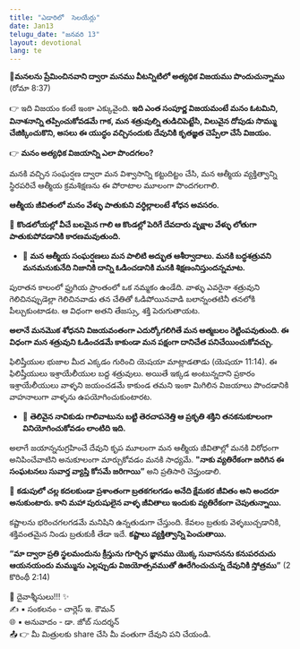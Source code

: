 ```yaml
---
title: "ఎడారిలో  సెలయేర్లు"
date: Jan13
telugu_date: "జనవరి 13"
layout: devotional
lang: te
---
```



**📖మనలను ప్రేమించినవాని ద్వారా మనము వీటన్నిటిలో అత్యధిక విజయము పొందుచున్నాము**
(రోమా 8:37)

👉 ఇది విజయం కంటే ఇంకా ఎక్కువైంది. 
**ఇది ఎంత సంపూర్ణ విజయమంటే మనం ఓటమిని, వినాశనాన్ని తప్పించుకోవడమే గాక, మన శత్రువుల్ని తుడిచిపెట్టేసి, విలువైన దోపుడు సొమ్ము చేజిక్కించుకొని, అసలు ఈ యుద్ధం వచ్చినందుకు దేవునికి కృతజ్ఞత చెప్పేలా చేసే విజయం.** 

👉 **మనం అత్యధిక విజయాన్ని ఎలా పొందగలం?**

 మనకి వచ్చిన సంఘర్షణ ద్వారా మన విశ్వాసాన్ని కట్టుదిట్టం చేసి, మన ఆత్మీయ వ్యక్తిత్వాన్ని స్థిరపరిచే ఆత్మీయ క్రమశిక్షణను ఈ పోరాటాల మూలంగా పొందగలగాలి. 

**ఆత్మీయ జీవితంలో మనం వేళ్ళు పాతుకుని వర్ధిల్లాలంటే శోధన అవసరం.** 

🔺 **కొండలోయల్లో వీచే బలమైన గాలి ఆ కొండల్లో పెరిగే దేవదారు వృక్షాల వేళ్ళు లోతుగా పాతుకుపోవడానికి కారణమవుతుంది.**

- 🔹 **మన ఆత్మీయ సంఘర్షణలు మన పాలిటి అద్భుత ఆశీర్వాదాలు. మనకి బద్ధశత్రువని మనమనుకునేది నిజానికి దాన్ని ఓడించడానికి మనకి శిక్షణంనిస్తుందన్నమాట.**

 పురాతన కాలంలో ఫ్రుగియ ప్రాంతంలో ఒక నమ్మకం ఉండేది. వాళ్ళు ఎవరైనా శత్రువుని గెలిచినప్పుడెల్లా గెలిచినవాడు తన చేతితో ఓడిపోయినవాడి బలాన్నంతటినీ తనలోకి పీల్చుకుంటాడట. ఆ విధంగా అతని తేజస్సు, శక్తి పెరుగుతాయట. 

**అలానే మనమొక శోధనని విజయవంతంగా ఎదుర్కోగలిగితే మన ఆత్మబలం రెట్టింపవుతుంది. ఈ విధంగా మన శత్రువుని ఓడించడమే కాకుండా మన పక్షంగా దానిచేత పనిచేయించుకోవచ్చు.**

 ఫిలిష్తీయుల భుజాల మీద ఎక్కడం గురించి యెషయా మాట్లాడతాడు (యెషయా 11:14). ఈ ఫిలిష్తీయులు ఇశ్రాయేలీయుల బద్ద శత్రువులు. అయితే ఇక్కడ అంటున్నదాని ప్రకారం ఇశ్రాయేలీయులు వాళ్ళని జయంచడమే కాకుండ తమని ఇంకా మిగిలిన విజయాలు పొందడానికి వాహనాలుగా వాళ్ళను ఉపయోగించుకుంటారట. 

- 🔹 **తెలివైన నావికుడు గాలివాటును బట్టి తెరచాపనెత్తి ఆ ప్రకృతి శక్తిని తనకనుకూలంగా వినియోగించుకోవడం లాంటిది ఇది.**

 అలాగే జయాన్ననుగ్రహించే దేవుని కృప మూలంగా మన ఆత్మీయ జీవితాల్లో మనకి విరోధంగా అనిపించేవాటిని అనుకూలంగా మార్చుకోవడం మనకి సాధ్యమే. **"నాకు వ్యతిరేకంగా జరిగిన ఈ సంఘటనలు సువార్త వ్యాప్తి కోసమే జరిగాయి”** అని ప్రతిసారి చెప్తుండాలి.

🔺 **కడుపులో చల్ల కదలకుండా ప్రశాంతంగా బ్రతకగలగడం అనేది క్షేమకర జీవితం అని అందరూ అనుకుంటారు. కాని మహా పురుషులైన వాళ్ళ జీవితాలు ఇందుకు వ్యతిరేకంగా చెపుతున్నాయి.** 

కష్టాలను భరించగలగడమే మనిషిని ఉన్నతుడుగా చేస్తుంది.  కేవలం బ్రతుకు వెళ్ళబుచ్చడానికి, శక్తివంతమైన నిండు బ్రతుకుకీ తేడా ఇదే. 
**కష్టాలు వ్యక్తిత్వాన్ని పెంచుతాయి.**

**“మా ద్వారా ప్రతి స్థలమందును క్రీస్తును గూర్చిన జ్ఞానము యొక్క సువాసనను కనుపరచుచు ఆయనయందు మమ్మును ఎల్లప్పుడు విజయోత్సవముతో ఊరేగించుచున్న దేవునికి స్తోత్రము”**
 (2 కొరింథీ 2:14)

<div class="blessing">🙏 <span class="bless-text">దైవాశ్శీసులు!!!</span> ✨</div>

<div class="credit">✍️ <span class="credit-text">▪ సంకలనం - చార్లెస్ ఇ. కౌమన్</span></div>
<div class="credit">🌐 <span class="credit-text">▪ అనువాదం - డా. జోబ్ సుదర్శన్</span></div>


<div class="share">📤 👉 <span class="share-text">మీ మిత్రులకు share చేసి మీ వంతుగా దేవుని పని చేయండి.</span></div>

